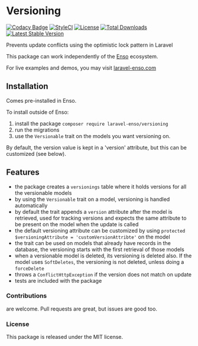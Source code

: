 # Versioning

[![Codacy Badge](https://api.codacy.com/project/badge/Grade/ff415bb65927479a80d173622d3c11ed)](https://www.codacy.com/app/laravel-enso/Versioning?utm_source=github.com&amp;utm_medium=referral&amp;utm_content=laravel-enso/Versioning&amp;utm_campaign=Badge_Grade)
[![StyleCI](https://github.styleci.io/repos/134861936/shield?branch=master)](https://github.styleci.io/repos/134861936)
[![License](https://poser.pugx.org/laravel-enso/versioning/license)](https://packagist.org/packages/laravel-enso/versioning)
[![Total Downloads](https://poser.pugx.org/laravel-enso/versioning/downloads)](https://packagist.org/packages/laravel-enso/versioning)
[![Latest Stable Version](https://poser.pugx.org/laravel-enso/versioning/version)](https://packagist.org/packages/laravel-enso/versioning)

Prevents update conflicts using the optimistic lock pattern in Laravel

This package can work independently of the [Enso](https://github.com/laravel-enso/Enso) ecosystem.

For live examples and demos, you may visit [laravel-enso.com](https://www.laravel-enso.com)

## Installation

Comes pre-installed in Enso.

To install outside of Enso:

1. install the package `composer require laravel-enso/versioning` 
2. run the migrations
3. use the `Versionable` trait on the models you want versioning on.

By default, the version value is kept in a 'version' attribute, but this can be customized (see below).

## Features

- the package creates a `versionings` table where it holds versions for all the versionable models
- by using the `Versionable` trait on a model, versioning is handled automatically
- by default the trait appends a `version` attribute after the model is retrieved, used for tracking versions and expects the same attribute to be present on the model when the update is called
- the default versioning attribute can be customized by using `protected $versioningAttribute = 'customVersionAttribte'` on the model
- the trait can be used on models that already have records in the database, the versioning starts with the first retrieval of those models
- when a versionable model is deleted, its versioning is deleted also. If the model uses `SoftDeletes`, the versioning is not deleted, unless doing a `forceDelete`
- throws a `ConflictHttpException` if the version does not match on update
- tests are included with the package

### Contributions

are welcome. Pull requests are great, but issues are good too.

### License

This package is released under the MIT license.
